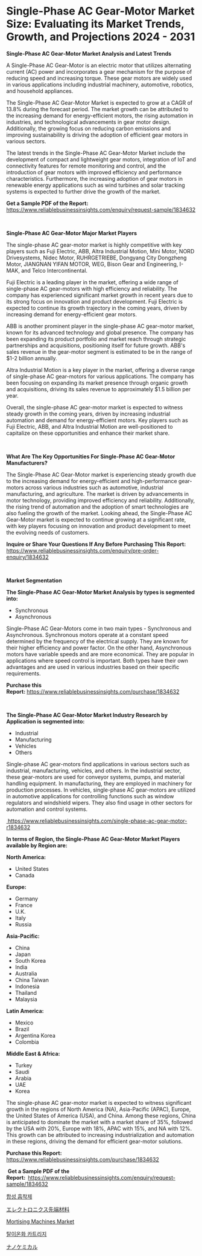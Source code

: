 <p><h1>Single-Phase AC Gear-Motor Market Size: Evaluating its Market Trends, Growth, and Projections 2024 - 2031</h1></p><p><strong>Single-Phase AC Gear-Motor Market Analysis and Latest Trends</strong></p>
<p><p>A Single-Phase AC Gear-Motor is an electric motor that utilizes alternating current (AC) power and incorporates a gear mechanism for the purpose of reducing speed and increasing torque. These gear motors are widely used in various applications including industrial machinery, automotive, robotics, and household appliances.</p><p>The Single-Phase AC Gear-Motor Market is expected to grow at a CAGR of 13.8% during the forecast period. The market growth can be attributed to the increasing demand for energy-efficient motors, the rising automation in industries, and technological advancements in gear motor design. Additionally, the growing focus on reducing carbon emissions and improving sustainability is driving the adoption of efficient gear motors in various sectors.</p><p>The latest trends in the Single-Phase AC Gear-Motor Market include the development of compact and lightweight gear motors, integration of IoT and connectivity features for remote monitoring and control, and the introduction of gear motors with improved efficiency and performance characteristics. Furthermore, the increasing adoption of gear motors in renewable energy applications such as wind turbines and solar tracking systems is expected to further drive the growth of the market.</p></p>
<p><strong>Get a Sample PDF of the Report:&nbsp;</strong> <a href="https://www.reliablebusinessinsights.com/enquiry/request-sample/1834632">https://www.reliablebusinessinsights.com/enquiry/request-sample/1834632</a></p>
<p>&nbsp;</p>
<p><strong>Single-Phase AC Gear-Motor Major Market Players</strong></p>
<p><p>The single-phase AC gear-motor market is highly competitive with key players such as Fuji Electric, ABB, Altra Industrial Motion, Mini Motor, NORD Drivesystems, Nidec Motor, RUHRGETRIEBE, Dongyang City Dongzheng Motor, JIANGNAN YIFAN MOTOR, WEG, Bison Gear and Engineering, I-MAK, and Telco Intercontinental.</p><p>Fuji Electric is a leading player in the market, offering a wide range of single-phase AC gear-motors with high efficiency and reliability. The company has experienced significant market growth in recent years due to its strong focus on innovation and product development. Fuji Electric is expected to continue its growth trajectory in the coming years, driven by increasing demand for energy-efficient gear motors.</p><p>ABB is another prominent player in the single-phase AC gear-motor market, known for its advanced technology and global presence. The company has been expanding its product portfolio and market reach through strategic partnerships and acquisitions, positioning itself for future growth. ABB's sales revenue in the gear-motor segment is estimated to be in the range of $1-2 billion annually.</p><p>Altra Industrial Motion is a key player in the market, offering a diverse range of single-phase AC gear-motors for various applications. The company has been focusing on expanding its market presence through organic growth and acquisitions, driving its sales revenue to approximately $1.5 billion per year.</p><p>Overall, the single-phase AC gear-motor market is expected to witness steady growth in the coming years, driven by increasing industrial automation and demand for energy-efficient motors. Key players such as Fuji Electric, ABB, and Altra Industrial Motion are well-positioned to capitalize on these opportunities and enhance their market share.</p></p>
<p>&nbsp;</p>
<p><strong>What Are The Key Opportunities For Single-Phase AC Gear-Motor Manufacturers?</strong></p>
<p><p>The Single-Phase AC Gear-Motor market is experiencing steady growth due to the increasing demand for energy-efficient and high-performance gear-motors across various industries such as automotive, industrial manufacturing, and agriculture. The market is driven by advancements in motor technology, providing improved efficiency and reliability. Additionally, the rising trend of automation and the adoption of smart technologies are also fueling the growth of the market. Looking ahead, the Single-Phase AC Gear-Motor market is expected to continue growing at a significant rate, with key players focusing on innovation and product development to meet the evolving needs of customers.</p></p>
<p><strong>Inquire or Share Your Questions If Any Before Purchasing This Report:</strong> <a href="https://www.reliablebusinessinsights.com/enquiry/pre-order-enquiry/1834632">https://www.reliablebusinessinsights.com/enquiry/pre-order-enquiry/1834632</a></p>
<p>&nbsp;</p>
<p><strong>Market Segmentation</strong></p>
<p><strong>The Single-Phase AC Gear-Motor Market Analysis by types is segmented into:</strong></p>
<p><ul><li>Synchronous</li><li>Asynchronous</li></ul></p>
<p><p>Single-Phase AC Gear-Motors come in two main types - Synchronous and Asynchronous. Synchronous motors operate at a constant speed determined by the frequency of the electrical supply. They are known for their higher efficiency and power factor. On the other hand, Asynchronous motors have variable speeds and are more economical. They are popular in applications where speed control is important. Both types have their own advantages and are used in various industries based on their specific requirements.</p></p>
<p><strong>Purchase this Report:&nbsp;</strong><a href="https://www.reliablebusinessinsights.com/purchase/1834632">https://www.reliablebusinessinsights.com/purchase/1834632</a></p>
<p>&nbsp;</p>
<p><strong>The Single-Phase AC Gear-Motor Market Industry Research by Application is segmented into:</strong></p>
<p><ul><li>Industrial</li><li>Manufacturing</li><li>Vehicles</li><li>Others</li></ul></p>
<p><p>Single-phase AC gear-motors find applications in various sectors such as industrial, manufacturing, vehicles, and others. In the industrial sector, these gear-motors are used for conveyor systems, pumps, and material handling equipment. In manufacturing, they are employed in machinery for production processes. In vehicles, single-phase AC gear-motors are utilized in automotive applications for controlling functions such as window regulators and windshield wipers. They also find usage in other sectors for automation and control systems.</p></p>
<p><a href="https://www.reliablebusinessinsights.com/single-phase-ac-gear-motor-r1834632">&nbsp;https://www.reliablebusinessinsights.com/single-phase-ac-gear-motor-r1834632</a></p>
<p><strong>In terms of Region, the Single-Phase AC Gear-Motor Market Players available by Region are:</strong></p>
<p>
    <p> <strong> North America: </strong>
        <ul>
            <li>United States</li>
            <li>Canada</li>
        </ul>
        </p> 
    <p> <strong> Europe: </strong>
        <ul>
            <li>Germany</li>
            <li>France</li>
            <li>U.K.</li>
            <li>Italy</li>
            <li>Russia</li>
        </ul>
        </p> 
    <p> <strong> Asia-Pacific: </strong>
        <ul>
            <li>China</li>
            <li>Japan</li>
            <li>South Korea</li>
            <li>India</li>
            <li>Australia</li>
            <li>China Taiwan</li>
            <li>Indonesia</li>
            <li>Thailand</li>
            <li>Malaysia</li>
        </ul>
        </p> 
    <p> <strong> Latin America: </strong>
        <ul>
            <li>Mexico</li>
            <li>Brazil</li>
            <li>Argentina Korea</li>
            <li>Colombia</li>
        </ul>
        </p> 
    <p> <strong> Middle East & Africa: </strong>
        <ul>
            <li>Turkey</li>
            <li>Saudi</li>
            <li>Arabia</li>
            <li>UAE</li>
            <li>Korea</li>
        </ul>
    </p>
    </p>
<p><p>The single-phase AC gear-motor market is expected to witness significant growth in the regions of North America (NA), Asia-Pacific (APAC), Europe, the United States of America (USA), and China. Among these regions, China is anticipated to dominate the market with a market share of 35%, followed by the USA with 20%, Europe with 18%, APAC with 15%, and NA with 12%. This growth can be attributed to increasing industrialization and automation in these regions, driving the demand for efficient gear-motor solutions.</p></p>
<p><strong>Purchase this Report: </strong><a href="https://www.reliablebusinessinsights.com/purchase/1834632">https://www.reliablebusinessinsights.com/purchase/1834632</a></p>
<p>&nbsp;<strong>Get a Sample PDF of the Report:&nbsp;&nbsp;</strong><a href="https://www.reliablebusinessinsights.com/enquiry/request-sample/1834632">https://www.reliablebusinessinsights.com/enquiry/request-sample/1834632</a></p>
<p><strong></strong></p>
<p><p><a href="https://github.com/admichael111/Market-Research-Report-List-1/blob/main/1978224176196.md">합성 흡착제</a></p><p><a href="https://github.com/VinceMarvin1/Market-Research-Report-List-1/blob/main/4957104163653.md">エレクトロニクス先端材料</a></p><p><a href="https://github.com/msbsaifansami/Market-Research-Report-List-1/blob/main/mortising-machines-market.md">Mortising Machines Market</a></p><p><a href="https://github.com/msujons1512/Market-Research-Report-List-1/blob/main/5589795176197.md">탈이온화 카트리지</a></p><p><a href="https://github.com/DayanaRunolfsdottir/Market-Research-Report-List-1/blob/main/4905718163654.md">ナノケミカル</a></p></p>